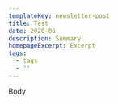 ```yaml
---
templateKey: newsletter-post
title: Test
date: 2020-06
description: Summary
homepageExcerpt: Excerpt
tags:
  - tags
  - ''
---
```

Body
